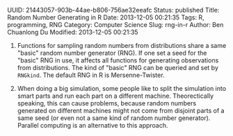 UUID: 21443057-903b-44ae-b806-756ae32eeafc
Status: published
Title: Random Number Generating in R
Date: 2013-12-05 00:21:35
Tags: R, programming, RNG
Category: Computer Science
Slug: rng-in-r
Author: Ben Chuanlong Du
Modified: 2013-12-05 00:21:35

1. Functions for sampling random numbers from distributions 
    share a same "basic" random number generator (RNG). 
    If one set a seed for the "basic" RNG in use, 
    it affects all functions for generating observations from distributions. 
    The kind of "basic" RNG can be queried and set by `RNGkind`. 
    The default RNG in R is Mersenne-Twister.

2. When doing a big simulation, 
    some people like to split the simulation into smart parts 
    and run each part on a different machine. 
    Theorectically speaking, 
    this can cause problems, 
    because random numbers generated on different machines might not come 
    from disjoint parts of a same seed 
    (or even not a same kind of random number generator). 
    Parallel computing is an alternative to this approach.
